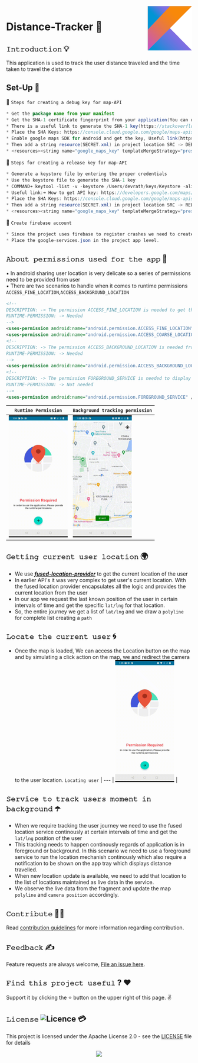 <img src="https://github.com/devrath/devrath/blob/master/images/kotlin_logo.png" align="right" title="Kotlin Logo" width="120">

# Distance-Tracker 🧞‍

## **`𝙸𝚗𝚝𝚛𝚘𝚍𝚞𝚌𝚝𝚒𝚘𝚗`** 💡
This application is used to track the user distance traveled and the time taken to travel the distance


## Set-Up 👣

🔰 `Steps for creating a debug key for map-API`
```java
* Get the package name from your manifest
* Get the SHA-1 certificate fingerprint from your application(You can use GradleTasks -> android -> siginingReport)
* There is a useful link to generate the SHA-1 key(https://stackoverflow.com/a/68728675/1083093)
* Place the SHA Keys: https://console.cloud.google.com/google/maps-apis/credentials?project=distance-tracker-369716
* Enable google maps SDK for Android and get the key, Useful link(https://developers.google.com/maps/documentation/android/start#get-key)
* Then add a string resource(SECRET.xml) in project location SRC -> DEBUG -> RES -> VALUES -> SECRET.XML and the key
* <resources><string name="google_maps_key" templateMergeStrategy="preserve" translatable="false">dddsdjbeioudhqweuhd8</string></resources>
```   

🔰 `Steps for creating a release key for map-API`
```java
* Generate a keystore file by entering the proper credentials
* Use the keystore file to generate the SHA-1 key 
* COMMAND➜ keytool -list -v -keystore /Users/devrath/keys/Keystore -alias AliasName
* Useful link:➜ How to get API key: https://developers.google.com/maps/documentation/android/start#get-key 
* Place the SHA Keys: https://console.cloud.google.com/google/maps-apis/credentials?project=distance-tracker-369716
* Then add a string resource(SECRET.xml) in project location SRC -> RELEASE -> RES -> VALUES -> SECRET.XML and the key
* <resources><string name="google_maps_key" templateMergeStrategy="preserve" translatable="false">SHJJS8s8shhdsdssdss</string></resources>
```  

🔰 `Create firebase account`
```java
* Since the project uses firebase to register crashes we need to create a firebase account.
* Place the google-services.json in the project app level.
```  
## **`𝙰𝚋𝚘𝚞𝚝 𝚙𝚎𝚛𝚖𝚒𝚜𝚜𝚒𝚘𝚗𝚜 𝚞𝚜𝚎𝚍 𝚏𝚘𝚛 𝚝𝚑𝚎 𝚊𝚙𝚙`** 🔑
▪️ In android sharing user location is very delicate so a series of permissions need to be provided from user </br>
▪️ There are two scenarios to handle when it comes to runtime permissions `ACCESS_FINE_LOCATION`,`ACCESS_BACKGROUND_LOCATION`</br>

```xml
<!--
DESCRIPTION: -> The permission ACCESS_FINE_LOCATION is needed to get the user's location from the device
RUNTIME-PERMISSION: -> Needed
-->
<uses-permission android:name="android.permission.ACCESS_FINE_LOCATION" />
<uses-permission android:name="android.permission.ACCESS_COARSE_LOCATION" />
<!--
DESCRIPTION: -> The permission ACCESS_BACKGROUND_LOCATION is needed from android-10 and above in older version its by default provided
RUNTIME-PERMISSION: -> Needed
-->
<uses-permission android:name="android.permission.ACCESS_BACKGROUND_LOCATION" />
<!--
DESCRIPTION: -> The permission FOREGROUND_SERVICE is needed to display the foreground notification as a service
RUNTIME-PERMISSION: -> Not needed
-->
<uses-permission android:name="android.permission.FOREGROUND_SERVICE" />
```

`Runtime Permission` | `Background tracking permission` |
--- | --- |
<img src="https://github.com/devrath/Distance-Tracker/blob/main/Assets/ScreenGif/RuntimePermission.gif" width="160" height="330"/> | <img src="https://github.com/devrath/Distance-Tracker/blob/main/Assets/ScreenGif/BackgroundPermission.gif" width="160" height="330"/> |

## **`𝙶𝚎𝚝𝚝𝚒𝚗𝚐 𝚌𝚞𝚛𝚛𝚎𝚗𝚝 𝚞𝚜𝚎𝚛 𝚕𝚘𝚌𝚊𝚝𝚒𝚘𝚗`** 🌍
* We use [_**fused-location-provider**_](https://developers.google.com/location-context/fused-location-provider) to get the current location of the user 
* In earlier API's it was very complex to get user's current location. With the fused location provider encapsulates all the logic and provides the current location from the user 
* In our app we request the last known position of the user in certain intervals of time and get the specific `lat/lng` for that location.
* So, the entire journey we get a list of `lat/lng` and we draw a `polyline` for complete list creating a `path` 

## **`𝙻𝚘𝚌𝚊𝚝𝚎 𝚝𝚑𝚎 𝚌𝚞𝚛𝚛𝚎𝚗𝚝 𝚞𝚜𝚎𝚛`** 🌀
* Once the map is loaded, We can access the Location button on the map and by simulating a click action on the map, we and redirect the camera to the user location.
`Locating user` |
--- |
<img src="https://github.com/devrath/Distance-Tracker/blob/main/Assets/ScreenGif/locating_user.gif" width="160" height="330"/> |

## **`𝚂𝚎𝚛𝚟𝚒𝚌𝚎 𝚝𝚘 𝚝𝚛𝚊𝚌𝚔 𝚞𝚜𝚎𝚛𝚜 𝚖𝚘𝚖𝚎𝚗𝚝 𝚒𝚗 𝚋𝚊𝚌𝚔𝚐𝚛𝚘𝚞𝚗𝚍`** ☂️
* When we require tracking the user journey we need to use the fused location service continously at certain intervals of time and get the `lat/lng` position of the user
* This tracking needs to happen continously regards of application is in foreground or background. In this scenario we need to use a foreground service to run the location mechanish continously which also require a notification to be shown on the app tray which displays distance travelled.
* When new location update is available, we need to add that location to the list of locations maintained as live data in the service.
* We observe the live data from the fragment and update the map `polyline` and `camera position` accordingly.


## **`𝙲𝚘𝚗𝚝𝚛𝚒𝚋𝚞𝚝𝚎`** 🙋‍♂️
Read [contribution guidelines](CONTRIBUTING.md) for more information regarding contribution.

## **`𝙵𝚎𝚎𝚍𝚋𝚊𝚌𝚔`** ✍️ 
Feature requests are always welcome, [File an issue here](https://github.com/devrath/Distance-Tracker/issues/new).

## **`𝙵𝚒𝚗𝚍 𝚝𝚑𝚒𝚜 𝚙𝚛𝚘𝚓𝚎𝚌𝚝 𝚞𝚜𝚎𝚏𝚞𝚕`** ? ❤️
Support it by clicking the ⭐ button on the upper right of this page. ✌️

## **`𝙻𝚒𝚌𝚎𝚗𝚜𝚎`** ![Licence](https://img.shields.io/github/license/google/docsy) :credit_card:
This project is licensed under the Apache License 2.0 - see the [LICENSE](https://github.com/devrath/Distance-Tracker/blob/main/LICENSE) file for details


<p align="center">
<a><img src="https://forthebadge.com/images/badges/built-for-android.svg"></a>
</p>
